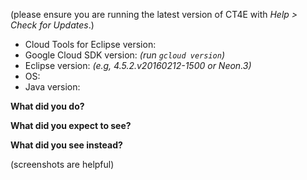 (please ensure you are running the latest version of CT4E with _Help > Check for Updates_.)

- Cloud Tools for Eclipse version:
- Google Cloud SDK version: _(run `gcloud version`)_
- Eclipse version: _(e.g, 4.5.2.v20160212-1500 or Neon.3)_
- OS:
- Java version:

**What did you do?**

**What did you expect to see?**

**What did you see instead?**

(screenshots are helpful)
